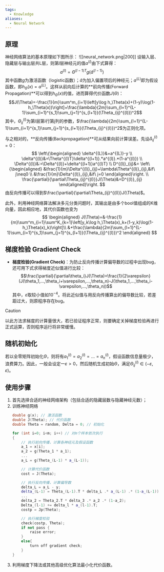 ```yaml
---
tags:
  - Knowledge
aliases:
  - Neural Network
---
```

## 原理
神经网络算法的基本原理如下图所示：
![[neural_network.png|200]]
设输入层、隐藏层与输出层共L层，则第$l$层神经元的值$a^{(l)}$由下式算得：
$$a^{(l)}=\Theta^{(l-1)T}g(\hat{a}^{(l-1)})$$
其中函数$g$为激活函数（logistic函数）；$\hat{a}$为加入偏置项后的神经元；$a^{(L)}$即为假设函数，即$h_\Theta(x)=a^{(L)}$。这样从前向后计算的**前向传播(Forward Propagation)**可以得到$h_\Theta(x)$的值，进而算得代价函数$J(\Theta)$：
$$J(\Theta)=-\frac{1}{m}\sum^m_{i=1}\left[y\log h_\Theta(x)+(1-y)\log(1-h_\Theta(x))\right]+\frac{\lambda}{2m}\sum_{l=1}^{L-1}\sum_{i=1}^{s_1}\sum_{j=1}^{s_{l+1}}(\Theta_{ij}^{(l)})^2$$
其中，$\Theta_{ij}^{(l)}$为第l层第i行第j列的参数，$\frac{\lambda}{2m}\sum_{l=1}^{L-1}\sum_{i=1}^{s_1}\sum_{j=1}^{s_{l+1}}(\Theta_{ij}^{(l)})^2$为正则化项。

与之相对的，**反向传播(Backpropagation)**可从结果向前计算误差。先设$\Delta^{(l)}_{ij}=0$：
$$
\left\{\begin{aligned}
\delta^{(L)}&=a^{(L)}-y \\
\delta^{(l)}&=\Theta^{(l)T}\delta^{(l+1)}.*a^{(l)}.*(1-a^{(l)}) \\
\Delta^{(l)}&:=\Delta^{(l)}+\delta^{(l+1)}a^{(l)T} \\
D^{(l)}_{ij}&=
\left\{\begin{aligned}
&\frac{1}{m}\Delta^{(l)}_{ij}+\lambda\Theta^{(l)}_{ij},&if\ j\neq0 \\
&\frac{1}{m}\Delta^{(l)}_{ij},&if\ j=0
\end{aligned}\right. \\
\frac{\partial}{\partial\Theta_{ij}^{(l)}}J(\Theta)&=D^{(l)}_{ij}
\end{aligned}\right.
$$
由反向传播可以得到$\frac{\partial}{\partial\Theta_{ij}^{(l)}}J(\Theta)$。

此外，利用神经网络算法解决多元分类问题时，其输出是由多个bool值组成的K维向量，因此相应地，其代价函数也变为
$$
\begin{aligned}
J(\Theta)=&-\frac{1}{m}\sum^m_{i=1}\sum^K_{k=1}\left[y_k\log h_\Theta(x)_k+(1-y_k)\log(1-h_\Theta(x)_k)\right]\\
&+\frac{\lambda}{2m}\sum_{l=1}^{L-1}\sum_{i=1}^{s_1}\sum_{j=1}^{s_{l+1}}(\Theta_{ij}^{(l)})^2
\end{aligned}
$$
## 梯度检验 Gradient Check
- **梯度检验(Gradient Check)**：为防止反向传播计算偏导数的过程中出现bug，还可用下式求得梯度近似值进行比较：
	$$\frac{\partial}{\partial\theta_i}J(\Theta)=\frac{1}{2\varepsilon}(J(\theta_1,...,\theta_i+\varepsilon,...,\theta_n)-J(\theta_1,...,\theta_i-\varepsilon,...,\theta_n))$$
	其中，$\varepsilon$取较小值如$10^{-4}$。将此近似值与用反向传播算出的偏导数比较，若差距过大，则原程序存在bug。
	
> [!caution] 
> 以此方法求梯度的计算量很大，若已验证程序正常，则要确定关掉梯度检验再进行正式运算，否则程序运行将非常缓慢。
## 随机初始化
若以全零矩阵初始化$\Theta$，则将有$a^{(l)}_1=a^{(l)}_2=...=a^{(l)}_n$，假设函数信息量极少，浪费算力。因此，一般会设定一$\varepsilon>0$，然后随机生成初始$\Theta$，满足$\Theta_{ij}^{(l)}\in(-\varepsilon,\varepsilon)$。
## 使用步骤
1. 首先选择合适的神经网络架构（包括合适的隐藏层数与隐藏神经元数）；
2. 训练神经网络
	```cpp
	double g(x); // 激活函数
	double J(Theta); // 代价函数
	double Theta = random, Delta = 0; // 初始化
	
	for (int i=0; i<m; i++) // 对m个样本依次执行
	{
		// 执行前向传播，计算各神经元及假设函数
		a_1 = x[i];
		a_2 = g(Theta_1 * a_1);
		...
		a_L = g(Theta_(L-1) * a_(L-1));
	
		// 计算代价函数
		cost = J(Theta);
	
		// 执行反向传播，计算偏导数
		delta_L = a_L - y;
		delta_(L-1) = Theta_(L-1).T * delta_L .* a_(L-1) .* (1-a_(L-1));
		...
		delta_2 = Theta_2.T * delta_3 .* a_2 .* (1-a_2);
		Delta_(l-1) += delta_l * a_(l-1).T;
		costp = Jp(Theta);
	
		// 执行梯度检验
		check(costp, Theta);
		if not pass {
			raise error;
		}
		else{
			turn off gradient check;
		}
	}
	```
1. 利用梯度下降法或其他高级优化算法最小化代价函数。